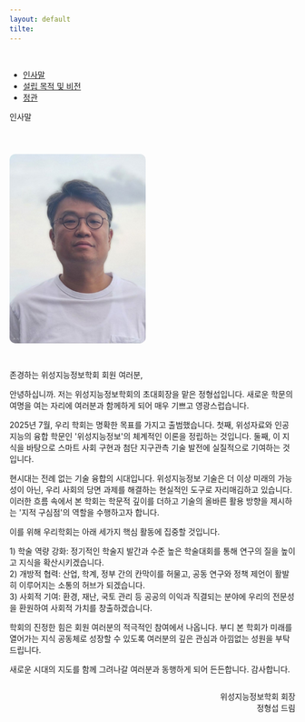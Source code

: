 ```yaml
---
layout: default
tilte:
---
```


<style>
.button {
    display: block;
    background-color: white;
    border: 1px solid;
    border-width: 2px;
    border-color: #eae5e5;
    color: black;
    text-align: center;
    padding: 15px 20px;
    font-family: 'Noto Sans','맑은 고딕','Malgun Gothic',Arial,Helvetica,sans-serif,Lucida,'Grande','Microsoft YaHei','Hiragino Sans GB', 'SimSun', 'Meiryo';
    font-size: 20px;
}
</style>

<br>
<div class="gaybar__container">
  <ul>
    <li><a href="../인사말"> 인사말 </a></li>
    <li><a href="../설립목적및비전"> 설립 목적 및 비전 </a></li>
    <li><a href="../정관"> 정관 </a></li>    
  </ul>
</div>


<div class="gayheader">
  <span>인사말</span>
  <div></div>
</div>

<section id="welcome" style="margin-top: 4em;">
  <h2 style="font-size: 2em; font-weight: bold; margin-bottom: 1em;">
      </h2>
  <div style="display: flex; flex-wrap: wrap; gap: 2em; align-items: flex-start;">
    <div style="flex: 0 0 240px;">
      <img src="/assets/img/president.jpg" alt="회장 사진" style="width: 100%; border-radius: 10px;">
    </div>
<div style="flex: 1; min-width: 280px;">
  <p>존경하는 위성지능정보학회 회원 여러분,</p>
  <p>
    안녕하십니까. 저는 위성지능정보학회의 초대회장을 맡은 정형섭입니다. 
    새로운 학문의 여명을 여는 자리에 여러분과 함께하게 되어 매우 기쁘고 영광스럽습니다.
  </p>
  <p>
    2025년 7월, 우리 학회는 명확한 목표를 가지고 출범했습니다. 
    첫째, 위성자료와 인공지능의 융합 학문인 '위성지능정보'의 체계적인 이론을 정립하는 것입니다. 
    둘째, 이 지식을 바탕으로 스마트 사회 구현과 첨단 지구관측 기술 발전에 실질적으로 기여하는 것입니다.
  </p>
  <p>
    현시대는 전례 없는 기술 융합의 시대입니다. 위성지능정보 기술은 더 이상 미래의 가능성이 아닌, 
    우리 사회의 당면 과제를 해결하는 현실적인 도구로 자리매김하고 있습니다. 
    이러한 흐름 속에서 본 학회는 학문적 깊이를 더하고 기술의 올바른 활용 방향을 제시하는 
    '지적 구심점'의 역할을 수행하고자 합니다.
  </p>
  <p>
    이를 위해 우리학회는 아래 세가지 핵심 활동에 집중할 것입니다.
  </p>
  <p>
    1) 학술 역량 강화: 정기적인 학술지 발간과 수준 높은 학술대회를 통해 연구의 질을 높이고 지식을 확산시키겠습니다.<br>
    2) 개방적 협력: 산업, 학계, 정부 간의 칸막이를 허물고, 공동 연구와 정책 제언이 활발히 이루어지는 소통의 허브가 되겠습니다.<br>
    3) 사회적 기여: 환경, 재난, 국토 관리 등 공공의 이익과 직결되는 분야에 우리의 전문성을 환원하여 사회적 가치를 창출하겠습니다.
  </p>
  <p>
    학회의 진정한 힘은 회원 여러분의 적극적인 참여에서 나옵니다. 
    부디 본 학회가 미래를 열어가는 지식 공동체로 성장할 수 있도록 
    여러분의 깊은 관심과 아낌없는 성원을 부탁드립니다.
  </p>
  <p>
    새로운 시대의 지도를 함께 그려나갈 여러분과 동행하게 되어 든든합니다. 감사합니다.
  </p>
  <p style="text-align: right; margin-top: 2em;">
    위성지능정보학회 회장<br>
    정형섭 드림
  </p>
</div>
  </div>
</section>